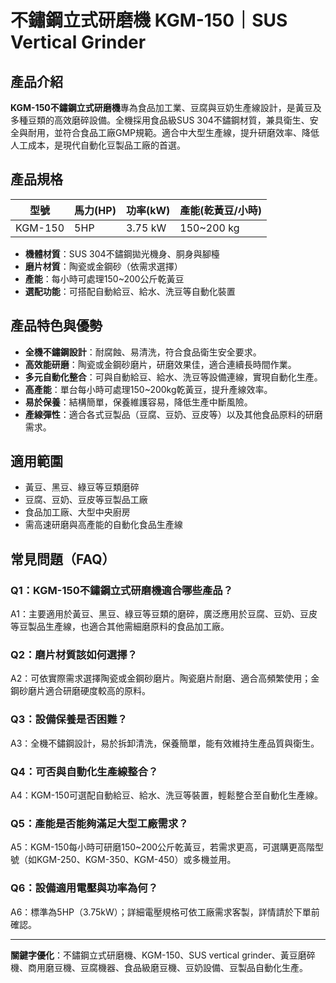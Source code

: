 # 不鏽鋼立式研磨機 KGM-150｜SUS Vertical Grinder

## 產品介紹

**KGM-150不鏽鋼立式研磨機**專為食品加工業、豆腐與豆奶生產線設計，是黃豆及多種豆類的高效磨碎設備。全機採用食品級SUS 304不鏽鋼材質，兼具衛生、安全與耐用，並符合食品工廠GMP規範。適合中大型生產線，提升研磨效率、降低人工成本，是現代自動化豆製品工廠的首選。

## 產品規格

| 型號    | 馬力(HP)    | 功率(kW) | 產能(乾黃豆/小時)    |
| ------- | ----------- | -------- | ------------------- |
| KGM-150 | 5HP         | 3.75 kW  | 150~200 kg          |

- **機體材質**：SUS 304不鏽鋼拋光機身、胴身與腳檯
- **磨片材質**：陶瓷或金鋼砂（依需求選擇）
- **產能**：每小時可處理150~200公斤乾黃豆
- **選配功能**：可搭配自動給豆、給水、洗豆等自動化裝置

## 產品特色與優勢

- **全機不鏽鋼設計**：耐腐蝕、易清洗，符合食品衛生安全要求。
- **高效能研磨**：陶瓷或金鋼砂磨片，研磨效果佳，適合連續長時間作業。
- **多元自動化整合**：可與自動給豆、給水、洗豆等設備連線，實現自動化生產。
- **高產能**：單台每小時可處理150~200kg乾黃豆，提升產線效率。
- **易於保養**：結構簡單，保養維護容易，降低生產中斷風險。
- **產線彈性**：適合各式豆製品（豆腐、豆奶、豆皮等）以及其他食品原料的研磨需求。

## 適用範圍

- 黃豆、黑豆、綠豆等豆類磨碎
- 豆腐、豆奶、豆皮等豆製品工廠
- 食品加工廠、大型中央廚房
- 需高速研磨與高產能的自動化食品生產線

## 常見問題（FAQ）

### Q1：KGM-150不鏽鋼立式研磨機適合哪些產品？
A1：主要適用於黃豆、黑豆、綠豆等豆類的磨碎，廣泛應用於豆腐、豆奶、豆皮等豆製品生產線，也適合其他需細磨原料的食品加工廠。

### Q2：磨片材質該如何選擇？
A2：可依實際需求選擇陶瓷或金鋼砂磨片。陶瓷磨片耐磨、適合高頻繁使用；金鋼砂磨片適合研磨硬度較高的原料。

### Q3：設備保養是否困難？
A3：全機不鏽鋼設計，易於拆卸清洗，保養簡單，能有效維持生產品質與衛生。

### Q4：可否與自動化生產線整合？
A4：KGM-150可選配自動給豆、給水、洗豆等裝置，輕鬆整合至自動化生產線。

### Q5：產能是否能夠滿足大型工廠需求？
A5：KGM-150每小時可研磨150~200公斤乾黃豆，若需求更高，可選購更高階型號（如KGM-250、KGM-350、KGM-450）或多機並用。

### Q6：設備適用電壓與功率為何？
A6：標準為5HP（3.75kW）；詳細電壓規格可依工廠需求客製，詳情請於下單前確認。

---

**關鍵字優化**：不鏽鋼立式研磨機、KGM-150、SUS vertical grinder、黃豆磨碎機、商用磨豆機、豆腐機器、食品級磨豆機、豆奶設備、豆製品自動化生產。
